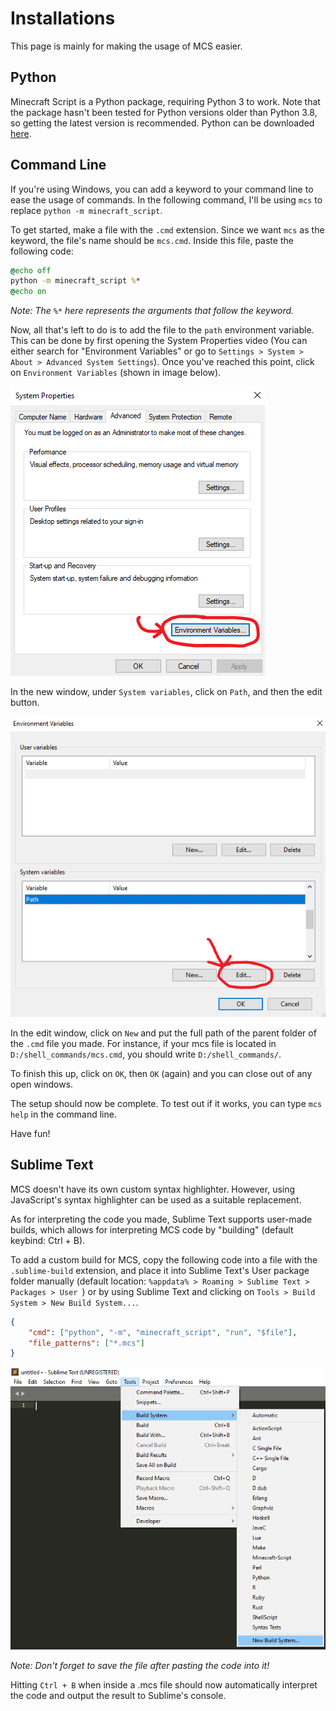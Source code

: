 # Installations
This page is mainly for making the usage of MCS easier.

## Python
Minecraft Script is a Python package, requiring Python 3 to work.
Note that the package hasn't been tested for Python versions older than
Python 3.8, so getting the latest version is recommended.
Python can be downloaded [here](https://www.python.org/downloads/).

## Command Line
If you're using Windows, you can add a keyword to your command line to ease the usage of commands.
In the following command, I'll be using ``mcs`` to replace ``python -m minecraft_script``.

To get started, make a file with the ``.cmd`` extension. Since we want ``mcs`` as the keyword,
the file's name should be ``mcs.cmd``. Inside this file, paste the following code:
```cmd
@echo off
python -m minecraft_script %*
@echo on
```
_Note: The ``%*`` here represents the arguments that follow the keyword._

Now, all that's left to do is to add the file to the ``path`` environment variable.
This can be done by first opening the System Properties video
(You can either search for "Environment Variables" or go to ``Settings > System > About > Advanced System Settings``).
Once you've reached this point, click on ``Environment Variables`` (shown in image below).

![img](resources/environ_vars.png)

In the new window, under ``System variables``, click on ``Path``, and then the edit button.

![img](resources/environ_vars_2.png)

In the edit window, click on ``New`` and put the full path of the parent folder of the ``.cmd`` file you made.
For instance, if your mcs file is located in ``D:/shell_commands/mcs.cmd``, you should write ``D:/shell_commands/``.

To finish this up, click on ``OK``, then ``OK`` (again) and you can close out of any open windows.

The setup should now be complete. To test out if it works, you can type ``mcs help`` in the command line.

Have fun!


## Sublime Text
MCS doesn't have its own custom syntax highlighter.
However, using JavaScript's syntax highlighter can be used as a suitable replacement.

As for interpreting the code you made, Sublime Text supports user-made builds,
which allows for interpreting MCS code by "building" (default keybind: Ctrl + B).

To add a custom build for MCS, copy the following code into a file with the ``.sublime-build`` extension,
and place it into Sublime Text's User package folder manually
(default location: ``%appdata% > Roaming > Sublime Text > Packages > User ``)
or by using Sublime Text and clicking on ``Tools > Build System > New Build System...``.
```json
{
    "cmd": ["python", "-m", "minecraft_script", "run", "$file"],
    "file_patterns": ["*.mcs"]
}
```
![img](resources/sublime_text_build_system.png)

_Note: Don't forget to save the file after pasting the code into it!_

Hitting ``Ctrl + B`` when inside a .mcs file should now automatically interpret the code and output the result to
Sublime's console.